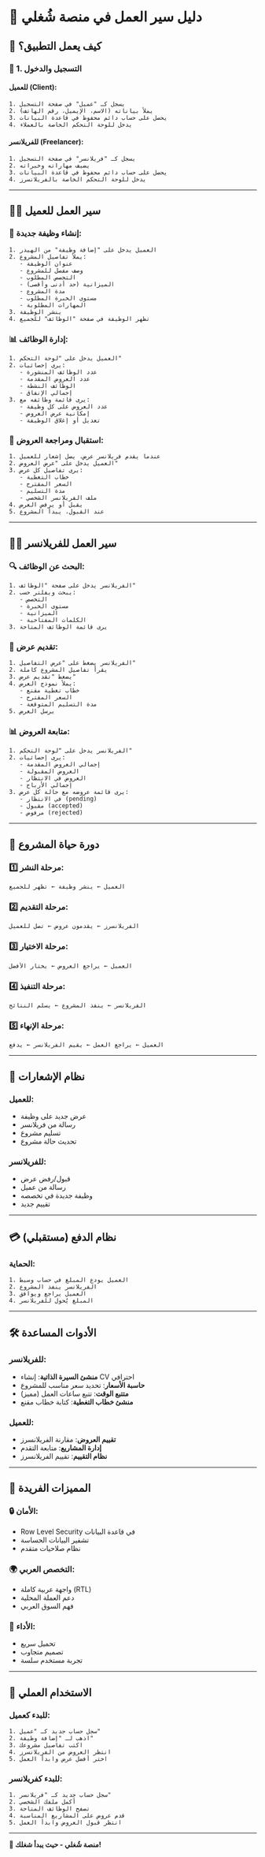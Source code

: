 # 🎯 دليل سير العمل في منصة شُغلي

## 📱 كيف يعمل التطبيق؟

### 🔐 1. التسجيل والدخول

#### للعميل (Client):
```
1. يسجل كـ "عميل" في صفحة التسجيل
2. يملأ بياناته (الاسم، الإيميل، رقم الهاتف)
3. يحصل على حساب دائم محفوظ في قاعدة البيانات
4. يدخل للوحة التحكم الخاصة بالعملاء
```

#### للفريلانسر (Freelancer):
```
1. يسجل كـ "فريلانسر" في صفحة التسجيل  
2. يضيف مهاراته وخبراته
3. يحصل على حساب دائم محفوظ في قاعدة البيانات
4. يدخل للوحة التحكم الخاصة بالفريلانسرز
```

---

## 👨‍💼 سير العمل للعميل

### 📝 إنشاء وظيفة جديدة:
```
1. العميل يدخل على "إضافة وظيفة" من الهيدر
2. يملأ تفاصيل المشروع:
   - عنوان الوظيفة
   - وصف مفصل للمشروع
   - التخصص المطلوب
   - الميزانية (حد أدنى وأقصى)
   - مدة المشروع
   - مستوى الخبرة المطلوب
   - المهارات المطلوبة
3. ينشر الوظيفة
4. تظهر الوظيفة في صفحة "الوظائف" للجميع
```

### 📊 إدارة الوظائف:
```
1. العميل يدخل على "لوحة التحكم"
2. يرى إحصائيات:
   - عدد الوظائف المنشورة
   - عدد العروض المقدمة
   - الوظائف النشطة
   - إجمالي الإنفاق
3. يرى قائمة وظائفه مع:
   - عدد العروض على كل وظيفة
   - إمكانية عرض العروض
   - تعديل أو إغلاق الوظيفة
```

### 👀 استقبال ومراجعة العروض:
```
1. عندما يقدم فريلانسر عرض، يصل إشعار للعميل
2. العميل يدخل على "عرض العروض" 
3. يرى تفاصيل كل عرض:
   - خطاب التغطية
   - السعر المقترح
   - مدة التسليم
   - ملف الفريلانسر الشخصي
4. يقبل أو يرفض العرض
5. عند القبول، يبدأ المشروع
```

---

## 👨‍💻 سير العمل للفريلانسر

### 🔍 البحث عن الوظائف:
```
1. الفريلانسر يدخل على صفحة "الوظائف"
2. يبحث ويفلتر حسب:
   - التخصص
   - مستوى الخبرة
   - الميزانية
   - الكلمات المفتاحية
3. يرى قائمة الوظائف المتاحة
```

### 📄 تقديم عرض:
```
1. الفريلانسر يضغط على "عرض التفاصيل"
2. يقرأ تفاصيل المشروع كاملة
3. يضغط "تقديم عرض"
4. يملأ نموذج العرض:
   - خطاب تغطية مقنع
   - السعر المقترح
   - مدة التسليم المتوقعة
5. يرسل العرض
```

### 📊 متابعة العروض:
```
1. الفريلانسر يدخل على "لوحة التحكم"
2. يرى إحصائيات:
   - إجمالي العروض المقدمة
   - العروض المقبولة
   - العروض في الانتظار
   - إجمالي الأرباح
3. يرى قائمة عروضه مع حالة كل عرض:
   - في الانتظار (pending)
   - مقبول (accepted) 
   - مرفوض (rejected)
```

---

## 🔄 دورة حياة المشروع

### 1️⃣ مرحلة النشر:
```
العميل ← ينشر وظيفة ← تظهر للجميع
```

### 2️⃣ مرحلة التقديم:
```
الفريلانسرز ← يقدمون عروض ← تصل للعميل
```

### 3️⃣ مرحلة الاختيار:
```
العميل ← يراجع العروض ← يختار الأفضل
```

### 4️⃣ مرحلة التنفيذ:
```
الفريلانسر ← ينفذ المشروع ← يسلم النتائج
```

### 5️⃣ مرحلة الإنهاء:
```
العميل ← يراجع العمل ← يقيم الفريلانسر ← يدفع
```

---

## 🔔 نظام الإشعارات

### للعميل:
- عرض جديد على وظيفة
- رسالة من فريلانسر
- تسليم مشروع
- تحديث حالة مشروع

### للفريلانسر:
- قبول/رفض عرض
- رسالة من عميل
- وظيفة جديدة في تخصصه
- تقييم جديد

---

## 💳 نظام الدفع (مستقبلي)

### الحماية:
```
1. العميل يودع المبلغ في حساب وسيط
2. الفريلانسر ينفذ المشروع
3. العميل يراجع ويوافق
4. المبلغ يُحول للفريلانسر
```

---

## 🛠️ الأدوات المساعدة

### للفريلانسر:
- **منشئ السيرة الذاتية**: إنشاء CV احترافي
- **حاسبة الأسعار**: تحديد سعر مناسب للمشروع
- **متتبع الوقت**: تتبع ساعات العمل (مميز)
- **منشئ خطاب التغطية**: كتابة خطاب مقنع

### للعميل:
- **تقييم العروض**: مقارنة الفريلانسرز
- **إدارة المشاريع**: متابعة التقدم
- **نظام التقييم**: تقييم الفريلانسرز

---

## 🎯 المميزات الفريدة

### 🔒 الأمان:
- Row Level Security في قاعدة البيانات
- تشفير البيانات الحساسة
- نظام صلاحيات متقدم

### 🌍 التخصص العربي:
- واجهة عربية كاملة (RTL)
- دعم العملة المحلية
- فهم السوق العربي

### 🚀 الأداء:
- تحميل سريع
- تصميم متجاوب
- تجربة مستخدم سلسة

---

## 📱 الاستخدام العملي

### للبدء كعميل:
```
1. سجل حساب جديد كـ "عميل"
2. اذهب لـ "إضافة وظيفة"
3. اكتب تفاصيل مشروعك
4. انتظر العروض من الفريلانسرز
5. اختر أفضل عرض وابدأ العمل
```

### للبدء كفريلانسر:
```
1. سجل حساب جديد كـ "فريلانسر"
2. أكمل ملفك الشخصي
3. تصفح الوظائف المتاحة
4. قدم عروض على المشاريع المناسبة
5. انتظر قبول العروض وابدأ العمل
```

---

**🎉 منصة شُغلي - حيث يبدأ شغلك!**